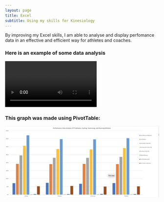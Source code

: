 ```yaml
---
layout: page
title: Excel
subtitle: Using my skills for Kinesiology
---
```


By improving my Excel skills, I am able to analyse and display perfomance data in an effective and efficient way for athletes and coaches.

### Here is an example of some data analysis
![excel video](/assets/img/excel-vid.mp4) 
### This graph was made using PivotTable:
<img src="/assets/img/excel-sc.png">
